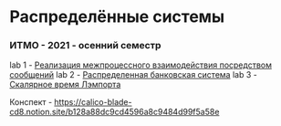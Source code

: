 # Распределённые системы
### ИТМО - 2021 - осенний семестр

lab 1 - [Реализация межпроцессного
взаимодействия посредством сообщений](https://github.com/DamirJann/distribution_system/tree/lab1) 
lab 2 - [Распределенная банковская система](https://github.com/DamirJann/distribution_system/tree/lab2) 
lab 3 - [Скалярное время Лэмпорта](https://github.com/DamirJann/distribution_system/tree/lab3)


Конспект - https://calico-blade-cd8.notion.site/b128a88dc9cd4596a8c9484d99f5a58e
